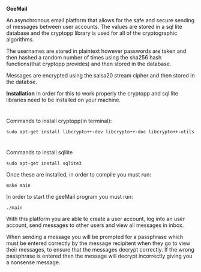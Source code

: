 **GeeMail**

An asynchronous email platform that allows for the safe and secure sending of messages between user accounts. The values are stored in a sql lite database and 
the cryptopp library is used for all of the cryptographic algorithms. 

The usernames are stored in plaintext however passwords are taken and then hashed a random number of times using the sha256 hash functions(that cryptopp provides)
and then stored in the database. 

Messages are encrypted using the salsa20 stream cipher and then stored in the databse. 

**Installation**
In order for this to work properly the cryptopp and sql lite libraries need to be installed on your machine. 

#
Commands to install cryptopp(in terminal): 

```sudo apt-get update
sudo apt-get install libcrypto++-dev libcrypto++-doc libcrypto++-utils
```
#

Commands to install sqllite

```sudo apt-get install sqlite3```

Once these are installed, in order to compile you must run: 

```make main```

In order to start the geeMail program you must run:

```./main ```

With this platform you are able to create a user account, log into an user account, send messages to other users and view all messages in inbox. 

When sending a message you will be prompted for a passphrase which must be entered correctly by the message recipitent when they go to view their messages,
to ensure that the messages decrypt correctly. If the wrong passphrase is entered then the message will decrypt incorrectly giving you a 
nonsense message. 
